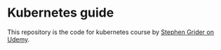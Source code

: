 # Kubernetes guide

This repository is the code for kubernetes course by [Stephen Grider on Udemy](https://www.udemy.com/course/docker-and-kubernetes-the-complete-guide/).
